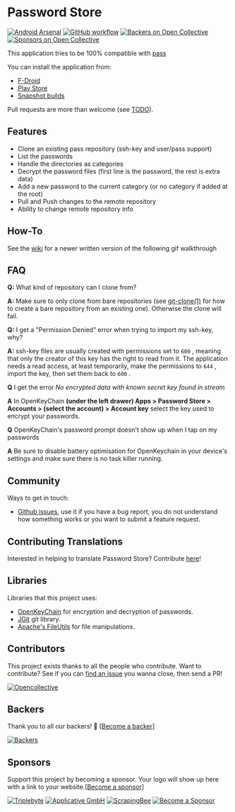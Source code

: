 # Password Store

[![Android Arsenal](https://img.shields.io/badge/Android%20Arsenal-Android--Password--Store-blue.svg?style=flat)](https://android-arsenal.com/details/1/1208)
[![GitHub workflow](https://github.com/android-password-store/Android-Password-Store/workflows/Deploy%20snapshot%20builds/badge.svg)](https://github.com/android-password-store/Android-Password-Store/actions)
[![Backers on Open Collective](https://opencollective.com/Android-Password-Store/backers/badge.svg)](#backers) [![Sponsors on Open Collective](https://opencollective.com/Android-Password-Store/sponsors/badge.svg)](#sponsors)

This application tries to be 100% compatible with [pass](http://www.passwordstore.org/)

You can install the application from:

* [F-Droid](https://f-droid.org/repository/browse/?fdid=com.zeapo.pwdstore)
* [Play Store](https://play.google.com/store/apps/details?id=dev.msfjarvis.aps)
* [Snapshot builds](https://dl.msfjarvis.dev/APS/)

Pull requests are more than welcome (see [TODO](https://github.com/android-password-store/Android-Password-Store/projects/1#column-228844)).

## Features

* Clone an existing pass repository (ssh-key and user/pass support)
* List the passwords
* Handle the directories as categories
* Decrypt the password files (first line is the password, the rest is extra data)
* Add a new password to the current category (or no category if added at the root)
* Pull and Push changes to the remote repository
* Ability to change remote repository info

## How-To

See the [wiki](https://github.com/android-password-store/Android-Password-Store/wiki/First-time-setup) for a newer written version of the following gif walkthrough

## FAQ

**Q:** What kind of repository can I clone from?

**A:** Make sure to only clone from bare repositories (see [git-clone(1)](http://git-scm.com/docs/git-clone) for how to create a bare repository from an existing one). Otherwise the clone will fail.

**Q:** I get a "Permission Denied" error when trying to import my ssh-key, why?

**A:** ssh-key files are usually created with permissions set to `600` , meaning that only the creator of this key has the right to read from it. The application needs a read access, at least temporarily, make the permissions to `644` , import the key, then set them back to `600` .

**Q** I get the error *No encrypted data with known secret key found in stream*

**A** In OpenKeyChain **(under the left drawer) Apps > Password Store > Accounts > (select the account) > Account key** select the key used to encrypt your passwords.

**Q** OpenKeyChain's password prompt doesn't show up when I tap on my passwords

**A** Be sure to disable battery optimisation for OpenKeychain in your device's settings and make sure there is no task killer running.

## Community

Ways to get in touch:

* [Github issues](https://github.com/android-password-store/Android-Password-Store/issues), use it if you have a bug report, you do not understand how something works or you want to submit a feature request.

## Contributing Translations

Interested in helping to translate Password Store? Contribute [here](https://www.transifex.com/android-password-store/android-password-store/)!

## Libraries

Libraries that this project uses:

* [OpenKeyChain](https://github.com/open-keychain/open-keychain) for encryption and decryption of passwords.
* [JGit](http://www.eclipse.org/jgit/) git library.
* [Apache's FileUtils](https://commons.apache.org/proper/commons-io/) for file manipulations.

## Contributors

This project exists thanks to all the people who contribute. Want to contribute? See if you can [find an issue](https://github.com/android-password-store/Android-Password-Store/issues?q=is%3Aissue+is%3Aopen+sort%3Aupdated-desc) you wanna close, then send a PR!

[![Opencollective](https://opencollective.com/Android-Password-Store/contributors.svg?width=890&button=false)](https://github.com/android-password-store/Android-Password-Store/graphs/contributors)

## Backers

Thank you to all our backers! 🙏 [[Become a backer](https://opencollective.com/Android-Password-Store#backer)]

[![Backers](https://opencollective.com/Android-Password-Store/backers.svg?width=890)](https://opencollective.com/Android-Password-Store#backers)

## Sponsors

Support this project by becoming a sponsor. Your logo will show up here with a link to your website.[[Become a sponsor](https://opencollective.com/Android-Password-Store#sponsor)]

[![Triplebyte](https://opencollective.com/Android-Password-Store/sponsor/0/avatar.svg)](https://opencollective.com/Android-Password-Store/sponsor/0/website)
[![Applicative GmbH](https://opencollective.com/Android-Password-Store/sponsor/1/avatar.svg)](https://opencollective.com/Android-Password-Store/sponsor/1/website)
[![ScrapingBee](https://opencollective.com/Android-Password-Store/sponsor/2/avatar.svg)](https://opencollective.com/Android-Password-Store/sponsor/2/website)
[![Become a Sponsor](https://opencollective.com/Android-Password-Store/sponsor/3/avatar.svg)](https://opencollective.com/Android-Password-Store/sponsor/3/website)
